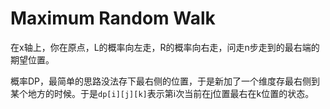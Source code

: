 # Maximum Random Walk

在x轴上，你在原点，L的概率向左走，R的概率向右走，问走n步走到的最右端的期望位置。

概率DP，最简单的思路没法存下最右侧的位置，于是新加了一个维度存最右侧到某个地方的时候。于是`dp[i][j][k]`表示第i次当前在j位置最右在k位置的状态。

